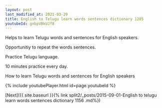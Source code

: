 ```yaml
---
layout: post
last_modified_at: 2021-03-29
title: English to Telugu learn words sentences dictionary 1285 
youtubeId: gnbpVBkUJf8
---
```

 
 
Helps to learn Telugu words and sentences for English speakers.

Opportunitiy to repeat the words sentences. 

Practice Telugu language. 
 
10 minutes practice every day. 
 
How to learn Telugu words and sentences for English speakers 
 
{% include youtubePlayer.html id=page.youtubeId %}
 
 
[Next]({{ site.baseurl }}{% link  split2/_posts/2015-09-01-English to telugu learn words sentences dictionary 1156 .md%})
 
